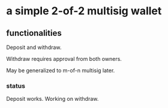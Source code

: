 # a simple 2-of-2 multisig wallet

## functionalities
Deposit and withdraw.

Withdraw requires approval from both owners.

May be generalized to m-of-n multisig later.



### status
Deposit works.  Working on withdraw.
